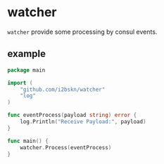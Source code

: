 # watcher

`watcher` provide some processing by consul events.

## example

```go
package main

import (
	"github.com/i2bskn/watcher"
	"log"
)

func eventProcess(payload string) error {
	log.Println("Receive Payload:", payload)
}

func main() {
	watcher.Process(eventProcess)
}
```